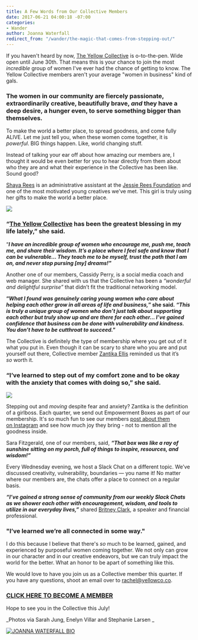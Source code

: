 ```yaml
---
title: A Few Words from Our Collective Members
date: 2017-06-21 04:00:18 -07:00
categories:
- Wander
author: Joanna Waterfall
redirect_from: "/wander/the-magic-that-comes-from-stepping-out/"
---
```


If you haven't heard by now, [The Yellow Collective](https://yellowco.myshopify.com/collections/the-yellow-collective) is o-to-the-pen. Wide open until June 30th. That means this is your chance to join the most _incredible_ group of women I've ever had the chance of getting to know. The Yellow Collective members aren't your average "women in business" kind of gals.

### The women in our community are fiercely passionate, extraordinarily creative, beautifully brave, _and_ they have a deep desire, a hunger even, to serve something bigger than themselves.

To make the world a better place, to spread goodness, and come fully ALIVE. Let me just tell you, when these women come together, it is _powerful_. BIG things happen. Like, world changing stuff.

Instead of talking your ear off about how amazing our members are, I thought it would be even better for you to hear directly from them about who they are and what their experience in the Collective has been like. Sound good?

[Shaya Rees](https://www.instagram.com/shayarees/) is an administrative assistant at the [Jessie Rees Foundation](http://negu.org/) and one of the most motivated young creatives we’ve met. This girl is truly using her gifts to make the world a better place.

[![](https://yellow-blog-images.imgix.net/2017/06/Screen-Shot-2017-06-20-at-8.49.25-AM.png)](https://yellow-blog-images.imgix.net/2017/06/Screen-Shot-2017-06-20-at-8.49.25-AM.png)

### **“[The Yellow Collective](http://yellowcollective.co/) has been the greatest blessing in my life lately,” she said.**

“**_I have an incredible group of women who encourage me, push me, teach me, and share their wisdom. It’s a place where I feel safe and know that I can be vulnerable… They teach me to be myself, trust the path that I am on, and never stop pursing [my] dreams!"_**

Another one of our members, Cassidy Perry, is a social media coach and web manager. She shared with us that the Collective has been a _“wonderful and delightful surprise”_ that didn’t fit the traditional networking model.

**“_What I found was genuinely caring young women who care about helping each other grow in all areas of life and business,_” she said. _“This is truly a unique group of women who don’t just talk about supporting each other but truly show up and are there for each other… I’ve gained confidence that business can be done with vulnerability and kindness. You don’t have to be cutthroat to succeed."_**

The Collective is definitely the type of membership where you get out of it what you put in. Even though it can be scary to share who you are and put yourself out there, Collective member [Zantika Ellis](https://www.instagram.com/flyingfreediaries/) reminded us that it’s _so_ worth it.

### “**I’ve learned to step out of my comfort zone and to be okay with the anxiety that comes with doing so,**” she said.

[![](https://yellow-blog-images.imgix.net/2017/06/Screen-Shot-2017-06-20-at-8.59.30-AM.png)](https://yellow-blog-images.imgix.net/2017/06/Screen-Shot-2017-06-20-at-8.59.30-AM.png)

Stepping out and _moving_ despite fear and anxiety? Zantika is the definition of a girlboss. Each quarter, we send out Empowerment Boxes as part of our membership. It's so much fun to see our members [post about them on Instagram](https://www.instagram.com/explore/tags/yellowcollective/) and see how much joy they bring - not to mention all the goodness inside.

Sara Fitzgerald, one of our members, said, _**“That box was like a ray of sunshine sitting on my porch, full of things to inspire, resources, and wisdom!”**_

Every Wednesday evening, we host a Slack Chat on a different topic. We’ve discussed creativity, vulnerability, boundaries — you name it! No matter where our members are, the chats offer a place to connect on a regular basis.

_**“I’ve gained a strong sense of community from our weekly Slack Chats as we shower each other with encouragement, wisdom, and tools to utilize in our everyday lives,”**_ shared [Britney Clark](https://www.instagram.com/britneylclark/), a speaker and financial professional.

### **"I’ve learned we’re all connected in some way."**

I do this because I believe that there's _so_ much to be learned, gained, and experienced by purposeful women coming together. We not only can grow in our character and in our creative endeavors, but we can truly impact the world for the better. What an honor to be apart of something like this.

We would love to have you join us as a Collective member this quarter. If you have any questions, shoot an email over to rachel@yellowco.co.

### [CLICK HERE TO BECOME A MEMBER](https://yellowco.myshopify.com/collections/the-yellow-collective)

Hope to see you in the Collective this July!

_Photos via Sarah Jung, Enelyn Villar and Stephanie Larsen _

[![JOANNA WATERFALL BIO](https://yellow-blog-images.imgix.net/2017/05/JOANNA-WATERFALL-BIO.jpg)](https://www.instagram.com/joannawaterfall/)
